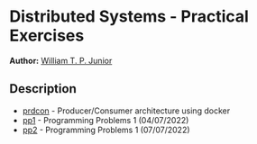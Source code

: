 # Distributed Systems - Practical Exercises
<b>Author:</b> [William T. P. Junior](https://github.com/TheDramaturgy)

## Description
- [prdcon](prdcon) - Producer/Consumer architecture using docker
- [pp1](pp1) - Programming Problems 1 (04/07/2022)
- [pp2](pp2) - Programming Problems 1 (07/07/2022)